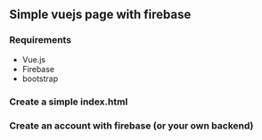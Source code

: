 ## Simple vuejs page with firebase

### Requirements
   * Vue.js
   * Firebase
   * bootstrap

### Create a simple index.html
### Create an account with firebase (or your own backend) 

